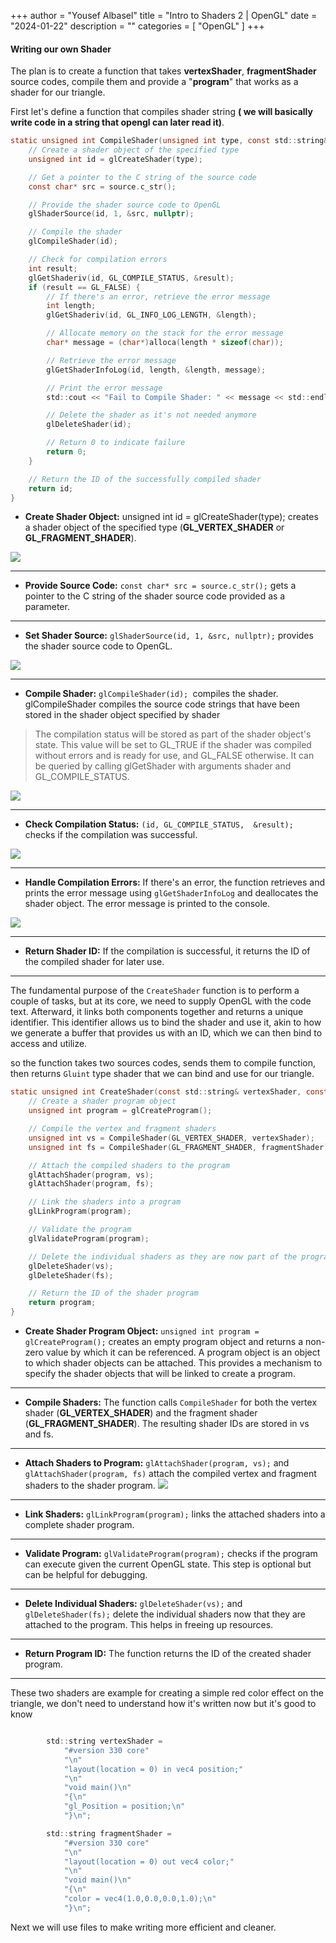 +++
author = "Yousef Albasel"
title = "Intro to Shaders 2 | OpenGL"
date = "2024-01-22"
description = ""
categories = [
    "OpenGL"
]
+++

#### Writing our own Shader

The plan is to create a function that takes **vertexShader**, **fragmentShader** source codes, compile them and provide a "**program**" that works as a shader for our triangle.

First let's define a function that compiles shader string **( we will basically write code in a string that opengl can later read it)**.


```c
static unsigned int CompileShader(unsigned int type, const std::string& source) {
    // Create a shader object of the specified type
    unsigned int id = glCreateShader(type);

    // Get a pointer to the C string of the source code
    const char* src = source.c_str();

    // Provide the shader source code to OpenGL
    glShaderSource(id, 1, &src, nullptr);

    // Compile the shader
    glCompileShader(id);

    // Check for compilation errors
    int result;
    glGetShaderiv(id, GL_COMPILE_STATUS, &result);
    if (result == GL_FALSE) {
        // If there's an error, retrieve the error message
        int length;
        glGetShaderiv(id, GL_INFO_LOG_LENGTH, &length);

        // Allocate memory on the stack for the error message
        char* message = (char*)alloca(length * sizeof(char));

        // Retrieve the error message
        glGetShaderInfoLog(id, length, &length, message);

        // Print the error message
        std::cout << "Fail to Compile Shader: " << message << std::endl;

        // Delete the shader as it's not needed anymore
        glDeleteShader(id);

        // Return 0 to indicate failure
        return 0;
    }

    // Return the ID of the successfully compiled shader
    return id;
}

```

- **Create Shader Object:** unsigned int id = glCreateShader(type); creates a shader object of the specified type (**GL_VERTEX_SHADER** or **GL_FRAGMENT_SHADER**).


![](https://i.postimg.cc/fWm1rLS4/image.png) 

------

- **Provide Source Code:** `const char* src = source.c_str();` gets a pointer to the C string of the shader source code provided as a parameter.

------

- **Set Shader Source:** `glShaderSource(id, 1, &src, nullptr);` provides the shader source code to OpenGL.

![](https://i.postimg.cc/fWm1rLS4/image.png)

------

- **Compile Shader:** `glCompileShader(id); `compiles the shader. glCompileShader compiles the source code strings that have been stored in the shader object specified by shader 

> The compilation status will be stored as part of the shader object's state. This value will be set to GL_TRUE if the shader was compiled without errors and is ready for use, and GL_FALSE otherwise. It can be queried by calling glGetShader with arguments shader and GL_COMPILE_STATUS.

![](https://i.postimg.cc/KjWKTNPV/image.png)

------

- **Check Compilation Status:** `(id, GL_COMPILE_STATUS, 
&result); `checks if the compilation was successful.

![](https://i.postimg.cc/SNrSHVYp/image.png)

------


- **Handle Compilation Errors:** If there's an error, the function retrieves and prints the error message using `glGetShaderInfoLog` and deallocates the shader object. The error message is printed to the console.

![](https://i.postimg.cc/SNrSHVYp/image.png)

-----
- **Return Shader ID:** If the compilation is successful, it returns the ID of the compiled shader for later use.


-----

The fundamental purpose of the `CreateShader` function is to perform a couple of tasks, but at its core, we need to supply OpenGL with the code text. Afterward, it links both components together and returns a unique identifier. This identifier allows us to bind the shader and use it, akin to how we generate a buffer that provides us with an ID, which we can then bind to access and utilize.

so the function takes two sources codes, sends them to compile function, then returns `Gluint` type shader that we can bind and use for our triangle.

```c
static unsigned int CreateShader(const std::string& vertexShader, const std::string& fragmentShader) {
    // Create a shader program object
    unsigned int program = glCreateProgram();

    // Compile the vertex and fragment shaders
    unsigned int vs = CompileShader(GL_VERTEX_SHADER, vertexShader);
    unsigned int fs = CompileShader(GL_FRAGMENT_SHADER, fragmentShader);

    // Attach the compiled shaders to the program
    glAttachShader(program, vs);
    glAttachShader(program, fs);

    // Link the shaders into a program
    glLinkProgram(program);

    // Validate the program
    glValidateProgram(program);

    // Delete the individual shaders as they are now part of the program
    glDeleteShader(vs);
    glDeleteShader(fs);

    // Return the ID of the shader program
    return program;
}
```

- **Create Shader Program Object:** `unsigned int program = glCreateProgram();` creates an empty program object and returns a non-zero value by which it can be referenced. A program object is an object to which shader objects can be attached. This provides a mechanism to specify the shader objects that will be linked to create a program.

------

- **Compile Shaders:** The function calls `CompileShader` for both the vertex shader (**GL_VERTEX_SHADER**) and the fragment shader (**GL_FRAGMENT_SHADER**). The resulting shader IDs are stored in vs and fs.

------

- **Attach Shaders to Program:** `glAttachShader(program, vs);` and `glAttachShader(program, fs)` attach the compiled vertex and fragment shaders to the shader program.
![](https://i.postimg.cc/m2bzcPQB/image.png)

------

- **Link Shaders:** `glLinkProgram(program);` links the attached shaders into a complete shader program.


------

- **Validate Program:** `glValidateProgram(program);` checks if the program can execute given the current OpenGL state. This step is optional but can be helpful for debugging.

------

- **Delete Individual Shaders:** `glDeleteShader(vs);` and `glDeleteShader(fs);` delete the individual shaders now that they are attached to the program. This helps in freeing up resources.

-------

- **Return Program ID:** The function returns the ID of the created shader program.

-------

These two shaders are example for creating a simple red color effect on the triangle, we don't need to understand how it's written now but it's good to know 

```c

        std::string vertexShader =
            "#version 330 core"
            "\n"
            "layout(location = 0) in vec4 position;"
            "\n"
            "void main()\n"
            "{\n"
            "gl_Position = position;\n"
            "}\n";

        std::string fragmentShader =
            "#version 330 core"
            "\n"
            "layout(location = 0) out vec4 color;"
            "\n"
            "void main()\n"
            "{\n"
            "color = vec4(1.0,0.0,0.0,1.0);\n"
            "}\n";
```

Next we will use files to make writing more efficient and cleaner.